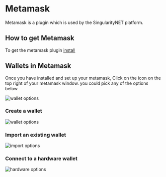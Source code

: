 # Metamask

Metamask is a plugin which is used by the SingularityNET platform.

## How to get Metamask
To get the metamask plugin [install](https://metamask.io/download.html)

## Wallets in Metamask 
Once you have installed and set up your metamask,
Click on the icon on the top right of your metamask window. 
you could pick any of the options below 

![wallet options](/assets/images/products/AIMarketplace/forcomers/metamaskwalletoptions.png)

### Create a wallet
![wallet options](/assets/images/products/AIMarketplace/forcomers/createwallet.png)

### Import an existing wallet
![import options](/assets/images/products/AIMarketplace/forcomers/importwallet.png)

### Connect to a hardware wallet
![hardware options](/assets/images/products/AIMarketplace/forcomers/hardwarewallet.png)



